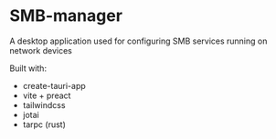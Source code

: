 # SMB-manager

A desktop application used for configuring SMB services running on network devices

Built with:
- create-tauri-app
- vite + preact
- tailwindcss
- jotai
- tarpc (rust)